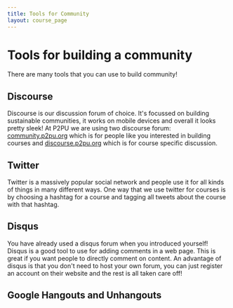 ```yaml
---
title: Tools for Community
layout: course_page
---
```

# Tools for building a community

There are many tools that you can use to build community!

## Discourse

Discourse is our discussion forum of choice. It's focussed on building sustainable communities, it works on mobile devices and overall it looks pretty sleek! At P2PU we are using two discourse forum: [community.p2pu.org](http://community.p2pu.org/) which is for people like you interested in building courses and [discourse.p2pu.org](http://discourse.p2pu.org) which is for course specific discussion.

## Twitter

Twitter is a massively popular social network and people use it for all kinds of things in many different ways. One way that we use twitter for courses is by choosing a hashtag for a course and tagging all tweets about the course with that hashtag.

## Disqus

You have already used a disqus forum when you introduced yourself! Disqus is a good tool to use for adding comments in a web page. This is great if you want people to directly comment on content. An advantage of disqus is that you don't need to host your own forum, you can just register an account on their website and the rest is all taken care off!

## Google Hangouts and Unhangouts


